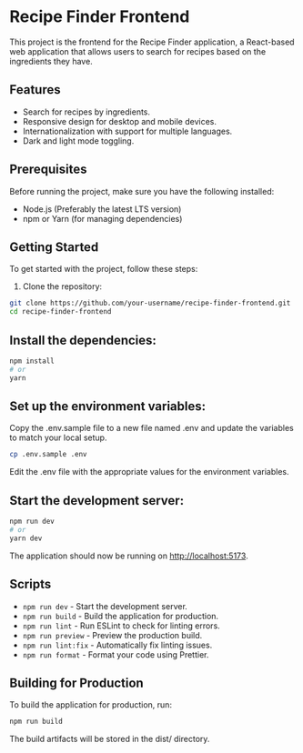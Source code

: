 # Recipe Finder Frontend

This project is the frontend for the Recipe Finder application, a React-based web application that allows users to search for recipes based on the ingredients they have.

## Features

- Search for recipes by ingredients.
- Responsive design for desktop and mobile devices.
- Internationalization with support for multiple languages.
- Dark and light mode toggling.

## Prerequisites

Before running the project, make sure you have the following installed:
- Node.js (Preferably the latest LTS version)
- npm or Yarn (for managing dependencies)

## Getting Started

To get started with the project, follow these steps:

1. Clone the repository:

```bash
git clone https://github.com/your-username/recipe-finder-frontend.git
cd recipe-finder-frontend
```

## Install the dependencies:

```bash
npm install
# or
yarn
```

## Set up the environment variables:

Copy the .env.sample file to a new file named .env and update the variables to match your local setup.

```bash
cp .env.sample .env
```

Edit the .env file with the appropriate values for the environment variables.

## Start the development server:

```bash
npm run dev
# or
yarn dev
```

The application should now be running on [http://localhost:5173](http://localhost:5173).

## Scripts

- `npm run dev` - Start the development server.
- `npm run build` - Build the application for production.
- `npm run lint` - Run ESLint to check for linting errors.
- `npm run preview` - Preview the production build.
- `npm run lint:fix` - Automatically fix linting issues.
- `npm run format` - Format your code using Prettier.

## Building for Production

To build the application for production, run:

```bash
npm run build
```
The build artifacts will be stored in the dist/ directory.

